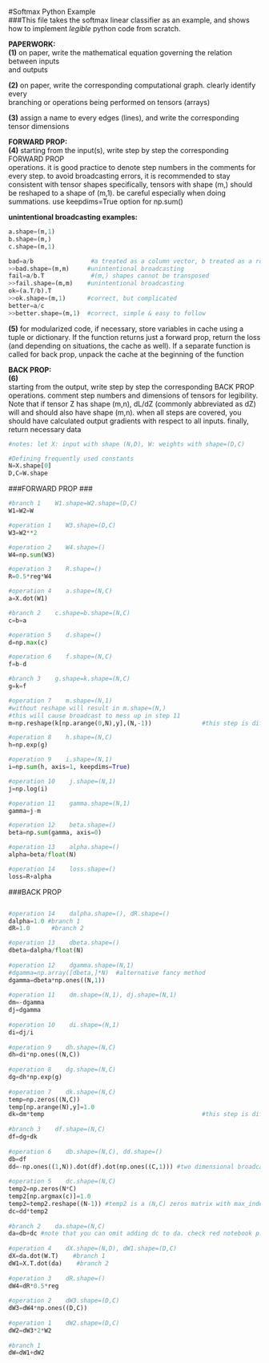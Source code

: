 #Softmax Python Example  
###This file takes the softmax linear classifier as an example, and shows how to implement *legible* python code from scratch.

**PAPERWORK:**  
**(1)**  on paper, write the mathematical equation governing the relation between inputs  
        and outputs
    
**(2)**   on paper, write the corresponding computational graph. clearly identify every  
      branching or operations being performed on tensors (arrays)
     
**(3)**  assign a name to every edges (lines), and write the corresponding tensor dimensions  
    
**FORWARD PROP:**  
**(4)**  starting from the input(s), write step by step the corresponding FORWARD PROP  
      operations. it is good practice to denote step numbers in the comments for every step.
      to avoid broadcasting errors, it is recommended to stay consistent with tensor shapes
      specifically, tensors with shape (m,) should be reshaped to a shape of (m,1).
      be careful especially when doing summations. use keepdims=True option for np.sum()
     
**unintentional broadcasting examples:**
```python
a.shape=(m,1)
b.shape=(m,)
c.shape=(m,1)

bad=a/b                #a treated as a column vector, b treated as a row vector
>>bad.shape=(m,m)     #unintentional broadcasting
fail=a/b.T             #(m,) shapes cannot be transposed
>>fail.shape=(m,m)    #unintentional broadcasting
ok=(a.T/b).T
>>ok.shape=(m,1)      #correct, but complicated
better=a/c
>>better.shape=(m,1)  #correct, simple & easy to follow
```


  **(5)**  for modularized code, if necessary, store variables in cache using a tuple or dictionary.
      If the function returns just a forward prop, return the loss (and depending on situations,
     the cache as well). If a separate function is called for back prop, unpack the cache at the
     beginning of the function
         
**BACK PROP:**  
**(6)**  
         starting from the output, write step by step the corresponding BACK PROP operations.
         comment step numbers and dimensions of tensors for legibility. Note that if tensor Z has
         shape (m,n), dL/dZ (commonly abbreviated as dZ) will and should also have shape (m,n).
         when all steps are covered, you should have calculated output gradients with respect to 
         all inputs. finally, return necessary data


```python
#notes: let X: input with shape (N,D), W: weights with shape=(D,C)

#Defining frequently used constants
N=X.shape[0]
D,C=W.shape
```
    
    

###FORWARD PROP ###

  
```python
#branch 1    W1.shape=W2.shape=(D,C)
W1=W2=W

#operation 1    W3.shape=(D,C)
W3=W2**2

#operation 2    W4.shape=()
W4=np.sum(W3)

#operation 3    R.shape=()
R=0.5*reg*W4

#operation 4    a.shape=(N,C)
a=X.dot(W1)

#branch 2    c.shape=b.shape=(N,C)
c=b=a

#operation 5    d.shape=()
d=np.max(c)

#operation 6    f.shape=(N,C)
f=b-d

#branch 3    g.shape=k.shape=(N,C)
g=k=f

#operation 7    m.shape=(N,1)
#without reshape will result in m.shape=(N,)
#this will cause broadcast to mess up in step 11
m=np.reshape(k[np.arange(0,N),y],(N,-1))              #this step is difficult!

#operation 8    h.shape=(N,C)
h=np.exp(g)

#operation 9    i.shape=(N,1)  
i=np.sum(h, axis=1, keepdims=True)

#operation 10    j.shape=(N,1)
j=np.log(i)

#operation 11    gamma.shape=(N,1)
gamma=j-m

#operation 12    beta.shape=()
beta=np.sum(gamma, axis=0)

#operation 13    alpha.shape=()
alpha=beta/float(N)

#operation 14    loss.shape=()
loss=R+alpha
  ```  
  
###BACK PROP 
```python

#operation 14    dalpha.shape=(), dR.shape=()
dalpha=1.0 #branch 1
dR=1.0      #branch 2

#operation 13    dbeta.shape=()
dbeta=dalpha/float(N)
    
#operation 12    dgamma.shape=(N,1)
#dgamma=np.array([dbeta,]*N)  #alternative fancy method
dgamma=dbeta*np.ones((N,1))
    
#operation 11    dm.shape=(N,1), dj.shape=(N,1)
dm=-dgamma
dj=dgamma
        
#operation 10    di.shape=(N,1)
di=dj/i
        
#operation 9    dh.shape=(N,C)
dh=di*np.ones((N,C))
    
#operation 8    dg.shape=(N,C)
dg=dh*np.exp(g)
    
#operation 7    dk.shape=(N,C)    
temp=np.zeros((N,C))
temp[np.arange(N),y]=1.0
dk=dm*temp                                            #this step is difficult!
    
#branch 3    df.shape=(N,C)
df=dg+dk
    
#operation 6    db.shape=(N,C), dd.shape=()
db=df
dd=-np.ones((1,N)).dot(df).dot(np.ones((C,1))) #two dimensional broadcasting!
    
#operation 5    dc.shape=(N,C)
temp2=np.zeros(N*C)
temp2[np.argmax(c)]=1.0
temp2=temp2.reshape((N-1)) #temp2 is a (N,C) zeros matrix with max_index of c = 1.0
dc=dd*temp2
    
#branch 2    da.shape=(N,C)
da=db+dc #note that you can omit adding dc to da. check red notebook p.12 for proof
    
#operation 4    dX.shape=(N,D), dW1.shape=(D,C)
dX=da.dot(W.T)    #branch 1
dW1=X.T.dot(da)    #branch 2
    
#operation 3    dR.shape=()
dW4=dR*0.5*reg
    
#operation 2    dW3.shape=(D,C)
dW3=dW4*np.ones((D,C))
    
#operation 1    dW2.shape=(D,C)
dW2=dW3*2*W2
    
#branch 1
dW=dW1+dW2

```
